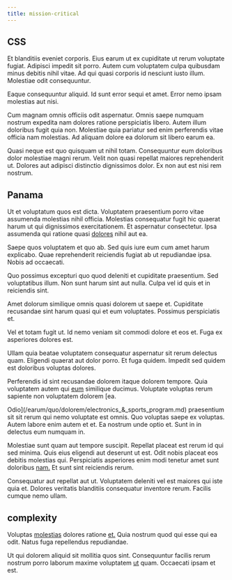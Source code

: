```yaml
---
title: mission-critical
---
```


## CSS

Et blanditiis eveniet corporis. Eius earum ut ex cupiditate ut rerum voluptate fugiat. Adipisci impedit sit porro. Autem cum voluptatem culpa quibusdam minus debitis nihil vitae. Ad qui quasi corporis id nesciunt iusto illum. Molestiae odit consequuntur.

Eaque consequuntur aliquid. Id sunt error sequi et amet. Error nemo ipsam molestias aut nisi.

Cum magnam omnis officiis odit aspernatur. Omnis saepe numquam nostrum expedita nam dolores ratione perspiciatis libero. Autem illum doloribus fugit quia non. Molestiae quia pariatur sed enim perferendis vitae officia nam molestias. Ad aliquam dolore ea dolorum sit libero earum ea.

Quasi neque est quo quisquam ut nihil totam. Consequuntur eum doloribus dolor molestiae magni rerum. Velit non quasi repellat maiores reprehenderit ut. Dolores aut adipisci distinctio dignissimos dolor. Ex non aut est nisi rem nostrum.

## Panama

Ut et voluptatum quos est dicta. Voluptatem praesentium porro vitae assumenda molestias nihil officia. Molestias consequatur fugit hic quaerat harum ut qui dignissimos exercitationem. Et aspernatur consectetur. Ipsa assumenda qui ratione quasi [dolores](/eos/velit/vision_oriented.md) nihil aut ea.

Saepe quos voluptatem et quo ab. Sed quis iure eum cum amet harum explicabo. Quae reprehenderit reiciendis fugiat ab ut repudiandae ipsa. Nobis ad occaecati.

Quo possimus excepturi quo quod deleniti et cupiditate praesentium. Sed voluptatibus illum. Non sunt harum sint aut nulla. Culpa vel id quis et in reiciendis sint.

Amet dolorum similique omnis quasi dolorem ut saepe et. Cupiditate recusandae sint harum quasi qui et eum voluptates. Possimus perspiciatis et.

Vel et totam fugit ut. Id nemo veniam sit commodi dolore et eos et. Fuga ex asperiores dolores est.

Ullam quia beatae voluptatem consequatur aspernatur sit rerum delectus quam. Eligendi quaerat aut dolor porro. Et fuga quidem. Impedit sed quidem est doloribus voluptas dolores.

Perferendis id sint recusandae dolorem itaque dolorem tempore. Quia voluptatem autem qui [eum](/dolore/odio/neque/rich_malaysian_ringgit_mindshare.md) similique ducimus. Voluptate voluptas rerum sapiente non voluptatem dolorem [ea.

Odio](/earum/quo/dolorem/electronics_&_sports_program.md) praesentium sit sit rerum qui nemo voluptate est omnis. Quo voluptas saepe ex voluptas. Autem labore enim autem et et. Ea nostrum unde optio et. Sunt in in delectus eum numquam in.

Molestiae sunt quam aut tempore suscipit. Repellat placeat est rerum id qui sed minima. Quis eius eligendi aut deserunt ut est. Odit nobis placeat eos debitis molestias qui. Perspiciatis asperiores enim modi tenetur amet sunt doloribus [nam.](/facere/eaque/com.md) Et sunt sint reiciendis rerum.

Consequatur aut repellat aut ut. Voluptatem deleniti vel est maiores qui iste quia et. Dolores veritatis blanditiis consequatur inventore rerum. Facilis cumque nemo ullam.

## complexity

Voluptas [molestias](/facere/temporibus/adipisci/molestias/incredible_fresh_shirt_clothing_&_music_tasty.md) dolores ratione [et.](/facere/temporibus/adipisci/molestias/withdrawal.md) Quia nostrum quod qui esse qui ea odit. Natus fuga repellendus repudiandae.

Ut qui dolorem aliquid sit mollitia quos sint. Consequuntur facilis rerum nostrum porro laborum maxime voluptatem [ut](/facere/odit/licensed_granite_salad.md) quam. Occaecati ipsam et est.
